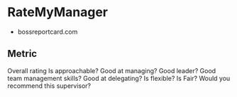# RateMyManager

* bossreportcard.com

## Metric

Overall rating
Is approachable?
Good at managing?
Good leader?
Good team management skills?
Good at delegating?
Is flexible?
Is Fair?
Would you recommend this supervisor?

